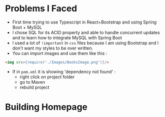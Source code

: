 # Problems I Faced
- First time trying to use Typescript in React+Bootstrap and using Spring Boot + MySQL
- I chose SQL for its ACID property and able to handle concurrent updates and to learn how to integrate MySQL with Spring Boot
- I used a lot of `!important` in `css` files because I am using Bootstrap and I don't want my styles to be over written.
-  You can import images and use them like this : 
```Html
<img src={require('./Images/BooksImage.png')}/>
```

- If  in `pom.xml` it is showing 'dependency not found' :  
	- right click on project folder
	- go to Maven
	- rebuild project


# Building Homepage
